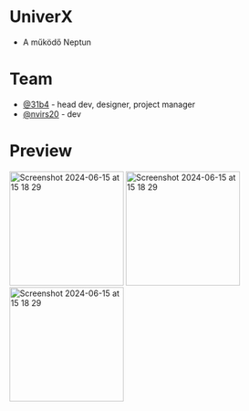 # UniverX
- A működő Neptun

# Team
- [@31b4](https://www.github.com/31b4) - head dev, designer, project manager
- [@nvirs20](https://www.github.com/nvirs20) - dev

# Preview

<img width="200" alt="Screenshot 2024-06-15 at 15 18 29" src="https://github.com/univerx/UniverX/assets/75566095/780fab7f-e7ca-4fa2-93dd-60af685eaf00">
<img width="200" alt="Screenshot 2024-06-15 at 15 18 29" src="https://github.com/univerx/UniverX/assets/75566095/f4e0d495-944f-4b2e-b4ce-9fce33da9793">
<img width="200" alt="Screenshot 2024-06-15 at 15 18 29" src="https://github.com/univerx/UniverX/assets/75566095/b91a5566-9d1f-43ef-a13a-31a332920194">
